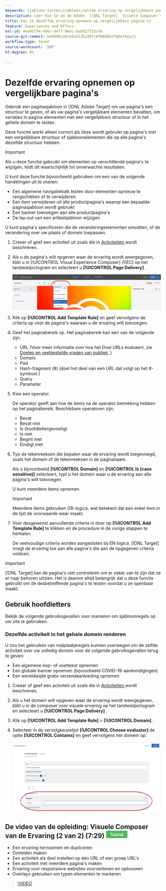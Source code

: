 ```yaml
---
keywords: sjabloon testen;sjabloon;zelfde ervaring op vergelijkbare pagina's;sjabloontest
description: Leer hoe te om de Adobe  [!DNL Target]  Visuele Composer van de Ervaring (VEC) te gebruiken om de zelfde ervaring op veelvoudige pagina's te omvatten die gelijkaardig gestructureerd zijn of de zelfde malplaatjeelementen bevatten.
title: Kan ik dezelfde ervaring opnemen op vergelijkbare pagina's?
feature: Experiences and Offers
exl-id: 4ea95794-496c-4eff-96ec-8a9d1f732c4a
source-git-commit: be9996c4dce0a3135a39fcbf0608b57b6e742ac3
workflow-type: tm+mt
source-wordcount: '597'
ht-degree: 0%

---
```


# Dezelfde ervaring opnemen op vergelijkbare pagina&#39;s

Gebruik een paginasjabloon in [!DNL Adobe Target] om uw pagina&#39;s een structuur te geven, of als uw pagina&#39;s vergelijkbare elementen bevatten, om variaties in pagina-elementen met een vergelijkbare structuur of in het gehele domein te testen.

Deze functie werkt alleen correct als deze wordt gebruikt op pagina&#39;s met een vergelijkbare structuur of sjabloonelementen die op alle pagina&#39;s dezelfde structuur hebben.

>[!IMPORTANT]
>
>Als u deze functie gebruikt om elementen op verschillende pagina&#39;s te wijzigen, leidt dit waarschijnlijk tot onverwachte resultaten.

U kunt deze functie bijvoorbeeld gebruiken om een van de volgende handelingen uit te voeren:

* Een algemene navigatiebalk testen door elementen opnieuw te rangschikken of te verwijderen
* Een item verwijderen uit alle productpagina&#39;s waarop een bepaalde paginasjabloon wordt gebruikt
* Een banner toevoegen aan alle productpagina&#39;s
* De lay-out van een artikelsjabloon wijzigen

U kunt pagina&#39;s specificeren die de veranderingselementen omvatten, of de verandering over uw plaats of domein toepassen.

1. Creeer of geef een activiteit uit zoals die in [ Activiteiten ](/help/main/c-activities/activities.md#concept_D317A95A1AB54674BA7AB65C7985BA03) wordt beschreven.

1. Als u de pagina&#39;s wilt opgeven waar de ervaring wordt weergegeven, klikt u in [!UICONTROL Visual Experience Composer] (VEC) op het tandwielpictogram en selecteert u **[!UICONTROL Page Delivery]** .

   ![ Gear pictogram > de Levering van de Pagina ](/help/main/c-experiences/c-visual-experience-composer/assets/icon-gear.png)

1. Klik op **[!UICONTROL Add Template Rule]** en geef vervolgens de criteria op voor de pagina&#39;s waaraan u de ervaring wilt toevoegen.

1. Geef het paginabereik op. Het paginabereik kan een van de volgende zijn:

   * URL (Voor meer informatie over hoe het Doel URLs evalueert, zie [ Doelen en veelgestelde vragen van publiek ](/help/main/c-target/c-troubleshooting-targets-and-audiences/troubleshooting-targets-and-audiences.md).)
   * Domein
   * Pad
   * Hash-fragment (#) (doel het deel van een URL dat volgt op het #-symbool.)
   * Query
   * Parameter

1. Kies een operator.

   De operator geeft aan hoe de items na de operator betrekking hebben op het paginabereik. Beschikbare operatoren zijn:

   * Bevat
   * Bevat niet
   * Is (hoofdlettergevoelig)
   * Is niet
   * Begint met
   * Eindigt met

1. Typ de tekenreeksen die bepalen waar de ervaring wordt toegevoegd, zoals het domein of de tekenreeksen in de paginanaam.

   Als u bijvoorbeeld **[!UICONTROL Domain]** en **[!UICONTROL Is (case sensitive)]** selecteert, typt u het domein waar u de ervaring aan alle pagina&#39;s wilt toevoegen.

   U kunt meerdere items opnemen.

   >[!IMPORTANT]
   >
   >Meerdere items gebruiken OR-logica, wat betekent dat een enkel item in de lijst de voorwaarde waar maakt.

1. Voer desgewenst aanvullende criteria in door op **[!UICONTROL Add Template Rule]** te klikken en de procedure in de vorige stappen te herhalen.

   De veelvoudige criteria worden aangesloten bij EN logica. [!DNL Target] voegt de ervaring toe aan alle pagina&#39;s die aan de opgegeven criteria voldoen.

>[!IMPORTANT]
>
> [!DNL Target] kan de pagina&#39;s niet controleren om er zeker van te zijn dat ze er naar behoren uitzien. Het is daarom altijd belangrijk dat u deze functie gebruikt om de desbetreffende pagina&#39;s te testen voordat u ze openbaar maakt.

## Gebruik hoofdletters

Bekijk de volgende gebruiksgevallen voor manieren om sjabloonregels op uw site te gebruiken:

### Dezelfde activiteit in het gehele domein renderen

U zou het gebruiken van malplaatjeregels kunnen overwegen om de zelfde activiteit over uw volledig domein voor de volgende gebruiksgevallen terug te geven:

* Een algemene kop- of voettekst opnemen
* Een globale banner opnemen (bijvoorbeeld COVID-19-aankondigingen)
* Een wereldwijde gratis verzendaanbieding opnemen

1. Creeer of geef een activiteit uit zoals die in [ Activiteiten ](/help/main/c-activities/activities.md#concept_D317A95A1AB54674BA7AB65C7985BA03) wordt beschreven.

1. Als u het domein wilt opgeven waar de ervaring wordt weergegeven, klikt u in de composer voor visuele ervaring op het tandwielpictogram en selecteert u **[!UICONTROL Page Delivery]** .

1. Klik op **[!UICONTROL Add Template Rule]** > **[!UICONTROL Domain]** .

1. Selecteer in de vervolgkeuzelijst **[!UICONTROL Choose evaluator]** de optie **[!UICONTROL Contains]** en geef vervolgens het domein op.

   ![ Domein bevat ](/help/main/c-experiences/c-visual-experience-composer/assets/domain-template-rule.png)

## De video van de opleiding: Visuele Composer van de Ervaring (2 van 2) (7:29) ![ badge van het Leerprogramma ](/help/main/assets/tutorial.png)

* Een ervaring hernoemen en dupliceren
* Omleiden maken
* Een activiteit als doel instellen op één URL of een groep URL&#39;s
* Een activiteit met meerdere pagina&#39;s maken
* Ervaring voor responsieve websites voorvertonen en opbouwen
* Overlays gebruiken om typen elementen te markeren

>[!VIDEO](https://video.tv.adobe.com/v/17401)
